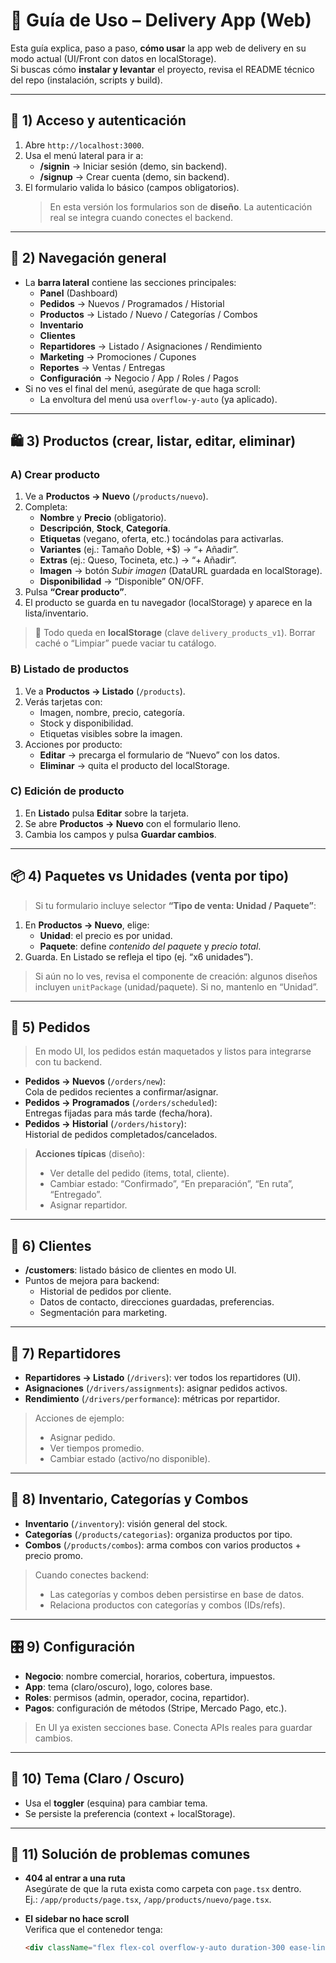 # 📘 Guía de Uso – Delivery App (Web)

Esta guía explica, paso a paso, **cómo usar** la app web de delivery en su modo actual (UI/Front con datos en localStorage).  
Si buscas cómo **instalar y levantar** el proyecto, revisa el README técnico del repo (instalación, scripts y build).

---

## 🚪 1) Acceso y autenticación

1. Abre `http://localhost:3000`.
2. Usa el menú lateral para ir a:
   - **/signin** → Iniciar sesión (demo, sin backend).
   - **/signup** → Crear cuenta (demo, sin backend).
3. El formulario valida lo básico (campos obligatorios).  
   > En esta versión los formularios son de **diseño**. La autenticación real se integra cuando conectes el backend.

---

## 🧭 2) Navegación general

- La **barra lateral** contiene las secciones principales:
  - **Panel** (Dashboard)
  - **Pedidos** → Nuevos / Programados / Historial
  - **Productos** → Listado / Nuevo / Categorías / Combos
  - **Inventario**
  - **Clientes**
  - **Repartidores** → Listado / Asignaciones / Rendimiento
  - **Marketing** → Promociones / Cupones
  - **Reportes** → Ventas / Entregas
  - **Configuración** → Negocio / App / Roles / Pagos
- Si no ves el final del menú, asegúrate de que haga scroll:
  - La envoltura del menú usa `overflow-y-auto` (ya aplicado).

---

## 🛍️ 3) Productos (crear, listar, editar, eliminar)

### A) Crear producto
1. Ve a **Productos → Nuevo** (`/products/nuevo`).
2. Completa:
   - **Nombre** y **Precio** (obligatorio).
   - **Descripción**, **Stock**, **Categoría**.
   - **Etiquetas** (vegano, oferta, etc.) tocándolas para activarlas.
   - **Variantes** (ej.: Tamaño Doble, +$) → “+ Añadir”.
   - **Extras** (ej.: Queso, Tocineta, etc.) → “+ Añadir”.
   - **Imagen** → botón *Subir imagen* (DataURL guardada en localStorage).
   - **Disponibilidad** → “Disponible” ON/OFF.
3. Pulsa **“Crear producto”**.
4. El producto se guarda en tu navegador (localStorage) y aparece en la lista/inventario.

> 💾 Todo queda en **localStorage** (clave `delivery_products_v1`). Borrar caché o “Limpiar” puede vaciar tu catálogo.

### B) Listado de productos
1. Ve a **Productos → Listado** (`/products`).
2. Verás tarjetas con:
   - Imagen, nombre, precio, categoría.
   - Stock y disponibilidad.
   - Etiquetas visibles sobre la imagen.
3. Acciones por producto:
   - **Editar** → precarga el formulario de “Nuevo” con los datos.
   - **Eliminar** → quita el producto del localStorage.

### C) Edición de producto
1. En **Listado** pulsa **Editar** sobre la tarjeta.
2. Se abre **Productos → Nuevo** con el formulario lleno.
3. Cambia los campos y pulsa **Guardar cambios**.

---

## 📦 4) Paquetes vs Unidades (venta por tipo)

> Si tu formulario incluye selector **“Tipo de venta: Unidad / Paquete”**:
1. En **Productos → Nuevo**, elige:
   - **Unidad**: el precio es por unidad.
   - **Paquete**: define *contenido del paquete* y *precio total*.
2. Guarda. En Listado se refleja el tipo (ej. “x6 unidades”).

> Si aún no lo ves, revisa el componente de creación: algunos diseños incluyen `unitPackage` (unidad/paquete). Si no, mantenlo en “Unidad”.

---

## 🧾 5) Pedidos

> En modo UI, los pedidos están maquetados y listos para integrarse con tu backend.

- **Pedidos → Nuevos** (`/orders/new`):  
  Cola de pedidos recientes a confirmar/asignar.
- **Pedidos → Programados** (`/orders/scheduled`):  
  Entregas fijadas para más tarde (fecha/hora).
- **Pedidos → Historial** (`/orders/history`):  
  Historial de pedidos completados/cancelados.

> **Acciones típicas** (diseño):
> - Ver detalle del pedido (items, total, cliente).
> - Cambiar estado: “Confirmado”, “En preparación”, “En ruta”, “Entregado”.
> - Asignar repartidor.

---

## 👥 6) Clientes

- **/customers**: listado básico de clientes en modo UI.  
- Puntos de mejora para backend:
  - Historial de pedidos por cliente.
  - Datos de contacto, direcciones guardadas, preferencias.
  - Segmentación para marketing.

---

## 🛵 7) Repartidores

- **Repartidores → Listado** (`/drivers`): ver todos los repartidores (UI).
- **Asignaciones** (`/drivers/assignments`): asignar pedidos activos.
- **Rendimiento** (`/drivers/performance`): métricas por repartidor.

> Acciones de ejemplo:
> - Asignar pedido.
> - Ver tiempos promedio.
> - Cambiar estado (activo/no disponible).

---

## 🧩 8) Inventario, Categorías y Combos

- **Inventario** (`/inventory`): visión general del stock.
- **Categorías** (`/products/categorias`): organiza productos por tipo.
- **Combos** (`/products/combos`): arma combos con varios productos + precio promo.

> Cuando conectes backend:
> - Las categorías y combos deben persistirse en base de datos.
> - Relaciona productos con categorías y combos (IDs/refs).

---

## 🎛️ 9) Configuración

- **Negocio**: nombre comercial, horarios, cobertura, impuestos.
- **App**: tema (claro/oscuro), logo, colores base.
- **Roles**: permisos (admin, operador, cocina, repartidor).
- **Pagos**: configuración de métodos (Stripe, Mercado Pago, etc.).

> En UI ya existen secciones base. Conecta APIs reales para guardar cambios.

---

## 🎨 10) Tema (Claro / Oscuro)

- Usa el **toggler** (esquina) para cambiar tema.
- Se persiste la preferencia (context + localStorage).

---

## 🧰 11) Solución de problemas comunes

- **404 al entrar a una ruta**  
  Asegúrate de que la ruta exista como carpeta con `page.tsx` dentro.  
  Ej.: `/app/products/page.tsx`, `/app/products/nuevo/page.tsx`.

- **El sidebar no hace scroll**  
  Verifica que el contenedor tenga:
  ```html
  <div className="flex flex-col overflow-y-auto duration-300 ease-linear no-scrollbar">
